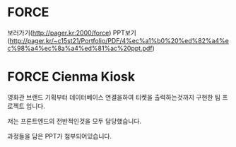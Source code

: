 # FORCE
보러가기(http://pager.kr:2000/force)
PPT보기(http://pager.kr/~c15st21/Portfolio/PDF/4%ec%a1%b0%20%ed%82%a4%ec%98%a4%ec%8a%a4%ed%81%ac%20ppt.pdf)
<h1>FORCE Cienma Kiosk</h1>
<p>영화관 브랜드 기획부터 데이터베이스 연결을하여 티켓을 출력하는것까지 구현한 팀 프로젝트 입니다.</p>
<p>저는 프론트엔드의 전반적인것을 모두 담당했습니다.</p>
<p>과정들을 담은 PPT가 첨부되어있습니다.</p>
